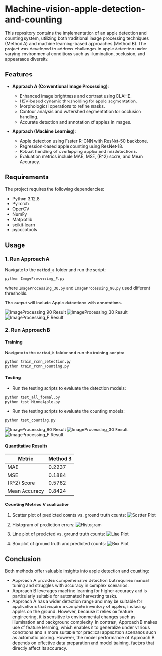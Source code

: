 # Machine-vision-apple-detection-and-counting
This repository contains the implementation of an apple detection and counting system, utilizing both traditional image processing techniques (Method A) and machine learning-based approaches (Method B). The project was developed to address challenges in apple detection under varying environmental conditions such as illumination, occlusion, and appearance diversity.

## **Features**
- **Approach A (Conventional Image Processing)**:
  - Enhanced image brightness and contrast using CLAHE.
  - HSV-based dynamic thresholding for apple segmentation.
  - Morphological operations to refine masks.
  - Contour analysis and watershed segmentation for occlusion handling.
  - Accurate detection and annotation of apples in images.

- **Approach (Machine Learning)**:
  - Apple detection using Faster R-CNN with ResNet-50 backbone.
  - Regression-based apple counting using ResNet-18.
  - Robust handling of overlapping apples and misdetections.
  - Evaluation metrics include MAE, MSE, \(R^2\) score, and Mean Accuracy.

## **Requirements**
The project requires the following dependencies:
- Python 3.12.8
- PyTorch
- OpenCV
- NumPy
- Matplotlib
- scikit-learn
- pycocotools

## **Usage**
### **1. Run Approach A**
Navigate to the `method_a` folder and run the script:
```bash
python ImageProcessing_F.py
```
where `ImageProcessing_30.py` and `ImageProcessing_90.py` used different thresholds.

The output will include Apple detections with annotations.

![ImageProcessing_90 Result](Results/Image%20processing/FigureA1_90.png)
![ImageProcessing_30 Result](Results/Image%20processing/FigureA1_30.png)
![ImageProcessing_F Result](Results/Image%20processing/FigureA1_79F.png)


### **2. Run Approach B**

#### **Training**
Navigate to the `method_b` folder and run the training scripts:
```bash
python train_rcnn_detection.py
python train_rcnn_counting.py
```

#### **Testing**
- Run the testing scripts to evaluate the detection models:
```bash
python test_all_formal.py
python test_MinneApple.py
```

- Run the testing scripts to evaluate the counting models:
```bash
python test_counting.py
```

![ImageProcessing_90 Result](Results/Some%20Machine%20learing%20Results/detected_dataset1_back_1.png)
![ImageProcessing_30 Result](Results/Some%20Machine%20learing%20Results/detected_dataset3_back_90.png)
![ImageProcessing_F Result](Results/Some%20Machine%20learing%20Results/detected_dataset4_front_240.png)

#### **Quantitative Results**
| Metric           | Method B  |
|------------------|-----------|
| MAE             | 0.2237    |
| MSE             | 0.1884    |
| \(R^2\) Score   | 0.5762    |
| Mean Accuracy   | 0.8424    |

#### **Counting Metrics Visualization**
1. Scatter plot of predicted counts vs. ground truth counts:
   ![Scatter Plot](Results/Evaluation%20Machine%20learning/scatter%20diagram.png)

2. Histogram of prediction errors:
   ![Histogram](Results/Evaluation%20Machine%20learning/error%20histogram.png)

3. Line plot of predicted vs. ground truth counts:
   ![Line Plot](Results/Evaluation%20Machine%20learning/line%20plot.png)

4. Box plot of ground truth and predicted counts:
   ![Box Plot](Results/Evaluation%20Machine%20learning/box%20plots.png)

## **Conclusion**
Both methods offer valuable insights into apple detection and counting:
- Approach A provides comprehensive detection but requires manual tuning and struggles with accuracy in complex scenarios.
- Approach B leverages machine learning for higher accuracy and is particularly suitable for automated harvesting tasks.
- Approach A has a wider detection range and may be suitable for applications that require a complete inventory of apples, including apples on the ground. However, because it relies on feature engineering, it is sensitive to environmental changes such as illumination and background complexity. In contrast, Approach B makes use of feature learning, which enables it to generalize under various conditions and is more suitable for practical application scenarios such as automatic picking. However, the model performance of Approach B depends on effective data preparation and model training, factors that directly affect its accuracy.
